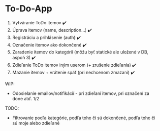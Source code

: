 # To-Do-App
1. Vytváranie ToDo itemov ✔️
2. Úprava itemov (name, description…) ✔️
3. Registráciu a prihlásenie (auth)  ✔️
4. Označenie itemov ako dokončené ✔️
5. Zaradenie itemov do kategórií (môžu byť statické ale uložené v DB, aspoň 3) ✔️
6. Zdieľanie ToDo itemov iným userom (+ zrušenie zdieľania) ✔️
7. Mazanie itemov + vrátenie späť (pri nechcenom zmazaní)  ✔️

WIP:
- Odosielanie emailov/notifikácií - pri zdieľaní itemov, pri označení za done atď. 1/2

TODO:
- Filtrovanie podľa kategórie, podľa toho či sú dokončené, podľa toho či sú moje alebo zdieľané
